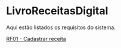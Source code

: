 # LivroReceitasDigital

Aqui estão listados os requisitos do sistema.

[RF01 - Cadastrar receita](rf01)
